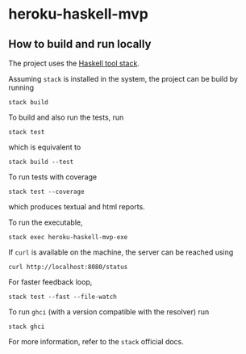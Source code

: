 # heroku-haskell-mvp

## How to build and run locally

The project uses the [Haskell tool stack](https://docs.haskellstack.org/en/stable/README/).

Assuming `stack` is installed in the system, the project can be build by running
```
stack build
```
To build and also run the tests, run
```
stack test
```
which is equivalent to
```
stack build --test
```
To run tests with coverage
```
stack test --coverage
```
which produces textual and html reports.

To run the executable,
```
stack exec heroku-haskell-mvp-exe
```
If `curl` is available on the machine, the server can be reached using 
```
curl http://localhost:8080/status
```

For faster feedback loop,
```
stack test --fast --file-watch
```
To run `ghci` (with a version compatible with the resolver) run
```
stack ghci
```
For more information, refer to the `stack` official docs.
